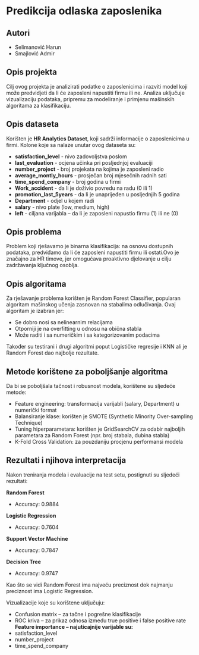 
# Predikcija odlaska zaposlenika




## Autori

- Selimanović Harun
- Smajlović Admir


## Opis projekta

Cilj ovog projekta je analizirati podatke o zaposlenicima i razviti model koji može predvidjeti da li će zaposleni napustiti firmu ili ne. Analiza uključuje vizualizaciju podataka, pripremu za modeliranje i primjenu mašinskih algoritama za klasifikaciju.
## Opis dataseta

Korišten je **HR Analytics Dataset**, koji sadrži informacije o zaposlenicima u firmi.
Kolone koje sa nalaze unutar ovog dataseta su:
- **satisfaction_level** - nivo zadovoljstva poslom 
- **last_evaluation** - ocjena učinka pri posljednjoj evaluaciji
- **number_project** - broj projekata na kojima je zaposleni radio
- **average_montly_hours** - prosječan broj mjesečnih radnih sati
- **time_spend_company** - broj godina u firmi
- **Work_accident** - da li je doživio povredu na radu (0 ili 1)
- **promotion_last_5years** - da li je unaprijeđen u posljednjih 5 godina
- **Department** - odjel u kojem radi
- **salary** - nivo plate (low, medium, high)
- **left** - ciljana varijabla – da li je zaposleni napustio firmu (1) ili ne (0)

## Opis problema

Problem koji rješavamo je binarna klasifikacija: na osnovu dostupnih podataka, predviđamo da li će zaposleni napustiti firmu ili ostati.Ovo je značajno za HR timove, jer omogućava proaktivno djelovanje u cilju zadržavanja ključnog osoblja.
## Opis algoritama

Za rješavanje problema korišten je Random Forest Classifier, popularan algoritam mašinskog učenja zasnovan na stabalima odlučivanja.
Ovaj algoritam je izabran jer:
- Se dobro nosi sa nelinearnim relacijama
- Otporniji je na overfitting u odnosu na obična stabla
- Može raditi i sa numeričkim i sa kategorizovanim podacima

Također su testirani i drugi algoritmi poput Logističke regresije i KNN ali je Random Forest dao najbolje rezultate.

## Metode korištene za poboljšanje algoritma

Da bi se poboljšala tačnost i robusnost modela, korištene su sljedeće metode:
- Feature engineering: transformacija varijabli (salary, Department) u numerički format
- Balansiranje klase: korišten je SMOTE (Synthetic Minority Over-sampling Technique)
- Tuning hiperparametara: korišten je GridSearchCV za odabir najboljih parametara za Random Forest (npr. broj stabala, dubina stabla)
- K-Fold Cross Validation: za pouzdaniju procjenu performansi modela

## Rezultati i njihova interpretacija

Nakon treniranja modela i evaluacije na test setu, postignuti su sljedeći rezultati:

**Random Forest**
- Accuracy: 0.9884

**Logistic Regression**
- Accuracy: 0.7604

**Support Vector Machine**
- Accuracy: 0.7847

**Decision Tree**
- Accuracy: 0.9747

Kao što se vidi Random Forest ima najveću preciznost dok najmanju preciznost ima Logistic Regression.

Vizualizacije koje su korištene uključuju:
- Confusion matrix – za tačne i pogrešne klasifikacije
- ROC kriva – za prikaz odnosa između true positive i false positive rate
**Feature importance – najuticajnije varijable su:**
- satisfaction_level
- number_project
- time_spend_company


